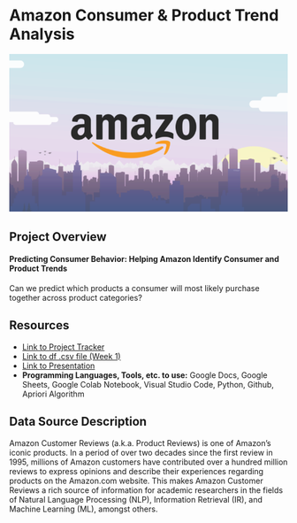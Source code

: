 # Amazon Consumer & Product Trend Analysis

![Amazon](Photos/Amazon_Header.png)


## Project Overview
#### Predicting Consumer Behavior: Helping Amazon Identify Consumer and Product Trends
Can we predict which products a consumer will most likely purchase together across product categories?

## Resources
- [Link to Project Tracker](https://docs.google.com/spreadsheets/d/1WJBlla5ap6cchO12OfbjRwCKj17eBbcxXQNUqc3g52o/edit#gid=2063972108) 
- [Link to df .csv file (Week 1)](https://drive.google.com/drive/folders/18hYQ8VMuRqI5BbjhQWmEmcKjGr8gxxyc?usp=sharing)
- [Link to Presentation](https://docs.google.com/presentation/d/1BNm6gF_iD4guTDOlRPsiFmyAij_SqHRqjMEp_T4HXd8/edit#slide=id.gd0128d9d41_0_4)
- **Programming Languages, Tools, etc. to use:** Google Docs, Google Sheets, Google Colab Notebook, Visual Studio Code, Python, Github, Apriori Algorithm

## Data Source Description
Amazon Customer Reviews (a.k.a. Product Reviews) is one of Amazon’s iconic products. In a period of over two decades since the first review in 1995, millions of Amazon customers have contributed over a hundred million reviews to express opinions and describe their experiences regarding products on the Amazon.com website. This makes Amazon Customer Reviews a rich source of information for academic researchers in the fields of Natural Language Processing (NLP), Information Retrieval (IR), and Machine Learning (ML), amongst others. 
